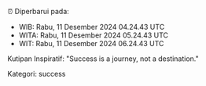 ⏰ Diperbarui pada:
- WIB: Rabu, 11 Desember 2024 04.24.43 UTC
- WITA: Rabu, 11 Desember 2024 05.24.43 UTC
- WIT: Rabu, 11 Desember 2024 06.24.43 UTC

Kutipan Inspiratif:
"Success is a journey, not a destination."


Kategori: success

